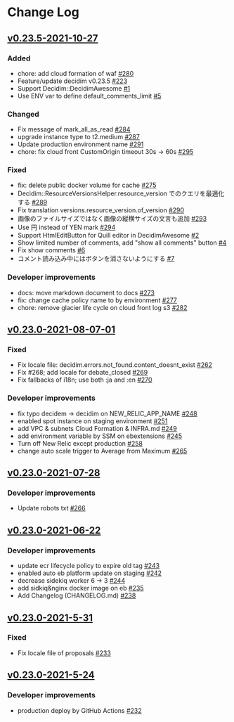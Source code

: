 # Change Log

## [v0.23.5-2021-10-27](https://github.com/codeforjapan/decidim-cfj/releases/tag/v0.23.5-2021-10-27)

### Added
- chore: add cloud formation of waf [#280](https://github.com/codeforjapan/decidim-cfj/pull/280)
- Feature/update decidim v0.23.5 [#223](https://github.com/codeforjapan/decidim-cfj/pull/223)
- Support Decidim::DecidimAwesome [#1](https://github.com/ayuki-joto/decidim-cfj/pull/1)
- Use ENV var to define default_comments_limit [#5](https://github.com/ayuki-joto/decidim-cfj/pull/5)

### Changed
- Fix message of mark_all_as_read [#284](https://github.com/codeforjapan/decidim-cfj/pull/284)
- upgrade instance type to t2.medium [#287](https://github.com/codeforjapan/decidim-cfj/pull/287)
- Update production environment name [#291](https://github.com/codeforjapan/decidim-cfj/pull/291)
- chore: fix cloud front CustomOrigin timeout 30s -> 60s [#295](https://github.com/codeforjapan/decidim-cfj/pull/295)

### Fixed
- fix: delete public docker volume for cache [#275](https://github.com/codeforjapan/decidim-cfj/pull/275)
- Decidim::ResourceVersionsHelper.resource_version でのクエリを最適化する [#289](https://github.com/codeforjapan/decidim-cfj/pull/289)
- Fix translation versions.resource_version.of_version [#290](https://github.com/codeforjapan/decidim-cfj/pull/290)
- 画像のファイルサイズではなく画像の縦横サイズの文言も追加 [#293](https://github.com/codeforjapan/decidim-cfj/pull/293)
- Use 円 instead of YEN mark [#294](https://github.com/codeforjapan/decidim-cfj/pull/294)
- Support HtmlEditButton for Quill editor in DecidimAwesome [#2](https://github.com/ayuki-joto/decidim-cfj/pull/2)
- Show limited number of comments, add "show all comments" button [#4](https://github.com/ayuki-joto/decidim-cfj/pull/4)
- Fix show comments [#6](https://github.com/ayuki-joto/decidim-cfj/pull/6)
- コメント読み込み中にはボタンを消さないようにする [#7](https://github.com/ayuki-joto/decidim-cfj/pull/7)


### Developer improvements
- docs: move markdown document to docs [#273](https://github.com/codeforjapan/decidim-cfj/pull/273)
- fix: change cache policy name to by environment [#277](https://github.com/codeforjapan/decidim-cfj/pull/277)
- chore: remove glacier life cycle on cloud front log s3 [#282](https://github.com/codeforjapan/decidim-cfj/pull/282)


## [v0.23.0-2021-08-07-01](https://github.com/codeforjapan/decidim-cfj/releases/tag/v0.23.0-2021-08-07-01)

### Fixed
- Fix locale file: decidim.errors.not_found.content_doesnt_exist [#262](https://github.com/codeforjapan/decidim-cfj/pull/262)
- Fix #268; add locale for debate_closed [#269](https://github.com/codeforjapan/decidim-cfj/pull/269)
- Fix fallbacks of i18n; use both :ja and :en [#270](https://github.com/codeforjapan/decidim-cfj/pull/270)

### Developer improvements
- fix typo decidem -> decidim on NEW_RELIC_APP_NAME [#248](https://github.com/codeforjapan/decidim-cfj/pull/248)
- enabled spot instance on staging environment [#251](https://github.com/codeforjapan/decidim-cfj/pull/251)
- add VPC & subnets Cloud Formation & INFRA.md [#249](https://github.com/codeforjapan/decidim-cfj/pull/249)
- add environment variable by SSM on ebextensions [#245](https://github.com/codeforjapan/decidim-cfj/pull/245)
- Turn off New Relic except production [#258](https://github.com/codeforjapan/decidim-cfj/pull/258)
- change auto scale trigger to Average from Maximum [#265](https://github.com/codeforjapan/decidim-cfj/pull/265)

## [v0.23.0-2021-07-28](https://github.com/codeforjapan/decidim-cfj/releases/tag/v0.23.0-2021-07-28)

### Developer improvements
- Update robots txt [#266](https://github.com/codeforjapan/decidim-cfj/pull/266)

## [v0.23.0-2021-06-22](https://github.com/codeforjapan/decidim-cfj/releases/tag/v0.23.0-2021-06-22)

### Developer improvements

- update ecr lifecycle policy to expire old tag [#243](https://github.com/codeforjapan/decidim-cfj/pull/243)
- enabled auto eb platform update on staging [#242](https://github.com/codeforjapan/decidim-cfj/pull/242)
- decrease sidekiq worker 6 -> 3 [#244](https://github.com/codeforjapan/decidim-cfj/pull/244)
- add sidkiq&nginx docker image on eb [#235](https://github.com/codeforjapan/decidim-cfj/pull/235)
- Add Changelog (CHANGELOG.md) [#238](https://github.com/codeforjapan/decidim-cfj/pull/238)

## [v0.23.0-2021-5-31](https://github.com/codeforjapan/decidim-cfj/releases/tag/v0.23.0-2021-5-31)

### Fixed

- Fix locale file of proposals [#233](https://github.com/codeforjapan/decidim-cfj/issues/233)

## [v0.23.0-2021-5-24](https://github.com/codeforjapan/decidim-cfj/releases/tag/v0.23.0-2021-5-24)

### Developer improvements

- production deploy by GitHub Actions [#232](https://github.com/codeforjapan/decidim-cfj/pull/232)
